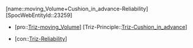 ﻿---
type: TrizContradiction
aliases:
- moving_Volume+Cushion_in_advance-Reliability
license: CC BY-SA 4.0
copyright: https://github.com/SpocWeb
IsDeleted: false
IsReadOnly: false
Confidential: public
tags: 
- Triz/Contradiction
---
[name::moving_Volume+Cushion_in_advance-Reliability]
[SpocWebEntityId::23259]
+ [pro::[Triz-moving_Volume](tech/Triz/Parameter/Triz-moving_Volume.md)]
[Triz-Principle::[Triz-Cushion_in_advance](tech/Triz/Principle/Triz-Cushion_in_advance.md)]
- [con::[Triz-Reliability](tech/Triz/Parameter/Triz-Reliability.md)]

